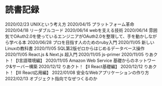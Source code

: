 # 読書記録
2020/02/23 UNIXという考え方
2020/04/15 プラットフォーム革命
2020/04/18 リーダブルコード
2020/06/14 webを支える技術
2020/06/14 雰囲気でOAuth2.0を使っているエンジニアがOAuth2.0を整理して、手を動かしながら学べる本
2020/06/28 プロを目指す人のためのruby入門
2020/11/05 新しいLinuxの教科書
2020/11/05 SQL第2版ゼロからはじめるデータベース操作
2020/11/05 React.js & Next.js 超入門
2020/11/05 js-primer
2020/11/05 りあクト！【Ⅰ言語環境編】
2020/11/05 Amazon Web Service 基礎からのネットワーク&サーバー構築
2020/12/12 りあクト！【II React基礎編】
2020/12/12 りあクト！【Ⅲ React応用編】
2022/01/08 安全なWebアプリケーションの作り方
2022/02/13 オブジェクト指向でなぜつくるのか
